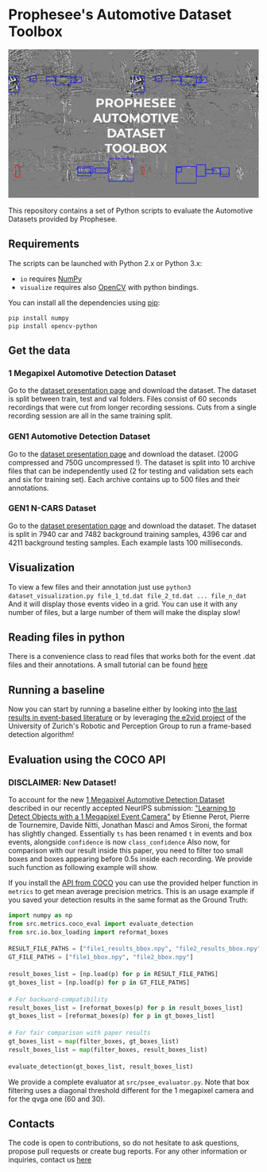 # Prophesee's Automotive Dataset Toolbox

[![Prophesee Automotive Dataset](media/GEN1-Automotive-detection-dataset-thumbnail.jpg)](https://www.youtube.com/watch?v=VJ7VSUqFvVE&feature=youtu.be) 

This repository contains a set of Python scripts to evaluate the Automotive Datasets provided by Prophesee.

## Requirements

The scripts can be launched with Python 2.x or Python 3.x:
* `io` requires [NumPy](https://numpy.org/) 
* `visualize` requires also [OpenCV](https://opencv.org/) with python bindings.

You can install all the dependencies using [pip](https://pip.pypa.io/en/stable/):
```
pip install numpy
pip install opencv-python
```

## Get the data

### 1 Megapixel Automotive Detection Dataset

Go to the [dataset presentation page](https://www.prophesee.ai/2020/11/24/automotive-megapixel-event-based-dataset/) and download the dataset.
The dataset is split between train, test and val folders. 
Files consist of 60 seconds recordings that were cut from longer recording sessions. Cuts from a single recording session are all in the same training split.

### GEN1 Automotive Detection Dataset 

Go to the [dataset presentation page](https://www.prophesee.ai/2019/12/18/atis-automotive-detection-dataset/) and download the dataset.
(200G compressed and 750G uncompressed !). 
The dataset is split into 10 archive files that can be independently used (2 for testing and validation sets each and six for training set).
Each archive contains up to 500 files and their annotations.

### GEN1 N-CARS Dataset

Go to the [dataset presentation page](https://www.prophesee.ai/2018/03/13/dataset-n-cars/) and download the dataset.
The dataset is split in 7940 car and 7482 background training samples, 4396 car and 4211 background testing samples. Each example lasts 100 milliseconds.


## Visualization

To view a few files and their annotation just use
    `python3 dataset_visualization.py file_1_td.dat file_2_td.dat ... file_n_dat`
And it will display those events video in a grid. You can use it with any number of files, but a large number of them will
make the display slow!

## Reading files in python

There is a convenience class to read files that works both for the event .dat files and their annotations.
A small tutorial can be found [here](tutorial.ipynb)


## Running a baseline

Now you can start by running a baseline either by looking into [the last results in event-based literature](https://github.com/uzh-rpg/event-based_vision_resources) or by leveraging [the e2vid project](https://github.com/uzh-rpg/rpg_e2vid) of the University of Zurich's Robotic and Perception Group to run a frame-based detection algorithm!


## Evaluation using the COCO API

### DISCLAIMER: New Dataset! 

To account for the new [1 Megapixel Automotive Detection Dataset](https://www.prophesee.ai/2020/11/24/automotive-megapixel-event-based-dataset/) described in our recently accepted NeurIPS submission: ["Learning to Detect Objects with a 1 Megapixel Event Camera"](https://papers.nips.cc/paper/2020/file/c213877427b46fa96cff6c39e837ccee-Paper.pdf) by Etienne Perot, Pierre de Tournemire, Davide Nitti, Jonathan Masci and Amos Sironi, the format has slightly changed. 
Essentially `ts` has been renamed `t` in events and box events, alongside `confidence` is now `class_confidence`
Also now, for comparison with our result inside this paper, you need to filter too small boxes and boxes appearing before 0.5s inside each recording. We provide such function
as following example will show.


If you install the [API from COCO](https://github.com/cocodataset/cocoapi) you can use the provided helper function in `metrics` to get mean average precision metrics.
This is an usage example if you saved your detection results in the same format as the Ground Truth:
```python
import numpy as np
from src.metrics.coco_eval import evaluate_detection
from src.io.box_loading import reformat_boxes

RESULT_FILE_PATHS = ["file1_results_bbox.npy", "file2_results_bbox.npy"]
GT_FILE_PATHS = ["file1_bbox.npy", "file2_bbox.npy"]

result_boxes_list = [np.load(p) for p in RESULT_FILE_PATHS]
gt_boxes_list = [np.load(p) for p in GT_FILE_PATHS]

# For backward-compatibility
result_boxes_list = [reformat_boxes(p) for p in result_boxes_list]
gt_boxes_list = [reformat_boxes(p) for p in gt_boxes_list]

# For fair comparison with paper results
gt_boxes_list = map(filter_boxes, gt_boxes_list)
result_boxes_list = map(filter_boxes, result_boxes_list)

evaluate_detection(gt_boxes_list, result_boxes_list)
```
We provide a complete evaluator at `src/psee_evaluator.py`. Note that box filtering uses a diagonal threshold different for the 1 megapixel camera and for the qvga one (60 and 30).


## Contacts
The code is open to contributions, so do not hesitate to ask questions, propose pull requests or create bug reports.
For any other information or inquiries, contact us [here](https://www.prophesee.ai/contact-us/)

